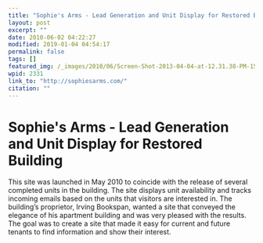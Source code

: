 ```yaml
---
title: "Sophie's Arms - Lead Generation and Unit Display for Restored Building"
layout: post
excerpt: ""
date: 2010-06-02 04:22:27
modified: 2019-01-04 04:54:17
permalink: false
tags: []
featured_img: /_images/2010/06/Screen-Shot-2013-04-04-at-12.31.38-PM-150x150.png
wpid: 2331
link_to: "http://sophiesarms.com/"
citation: ""
---
```


# Sophie's Arms - Lead Generation and Unit Display for Restored Building

This site was launched in May 2010 to coincide with the release of several completed units in the building. The site displays unit availability and tracks incoming emails based on the units that visitors are interested in. The building’s proprietor, Irving Bookspan, wanted a site that conveyed the elegance of his apartment building and was very pleased with the results. The goal was to create a site that made it easy for current and future tenants to find information and show their interest.
